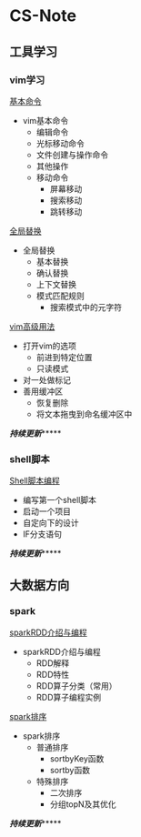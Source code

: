 # CS-Note

## 工具学习

### vim学习

[基本命令](./notes/vim基本命令.md)

- vim基本命令
  - 编辑命令
  - 光标移动命令
  - 文件创建与操作命令
  - 其他操作
  - 移动命令
    - 屏幕移动
    - 搜索移动
    - 跳转移动

[全局替换](./notes/vim全局替换.md)

- 全局替换
  - 基本替换
  - 确认替换
  - 上下文替换
  - 模式匹配规则
    - 搜索模式中的元字符

[vim高级用法](./notes/vim高级用法.md)

- 打开vim的选项
  - 前进到特定位置
  - 只读模式
- 对一处做标记
- 善用缓冲区
  - 恢复删除
  - 将文本拖曳到命名缓冲区中

***************************************持续更新********************************************

### shell脚本

[Shell脚本编程](./notes/Shell脚本.md)

- 编写第一个shell脚本
- 启动一个项目
- 自定向下的设计
- IF分支语句

***************************************持续更新********************************************

## 大数据方向

### spark

[sparkRDD介绍与编程](./notes/sparkRDD操作.md)

- sparkRDD介绍与编程
  - RDD解释
  - RDD特性
  - RDD算子分类（常用）
  - RDD算子编程实例

[spark排序](./notes/spark排序.md)

- spark排序
  - 普通排序
    - sortbyKey函数
    - sortby函数
  - 特殊排序
    - 二次排序
    - 分组topN及其优化

***************************************持续更新********************************************



